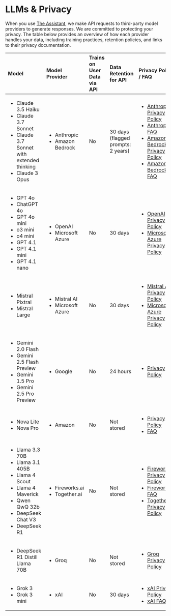 # LLMs & Privacy

When you use [The Assistant](./assistant.md), we make API requests to third-party model providers to generate responses. We are committed to protecting your privacy. The table below provides an overview of how each provider handles your data, including training practices, retention policies, and links to their privacy documentation.

| Model                                                                                                                                                                   | Model Provider                                       | Trains on User Data via API | Data Retention for API             | Privacy Policy / FAQ                                                                                                                                                                                                                                                                                                                                                                                     |
| :---------------------------------------------------------------------------------------------------------------------------------------------------------------------- | :--------------------------------------------------- | :-------------------------- | :--------------------------------- | :------------------------------------------------------------------------------------------------------------------------------------------------------------------------------------------------------------------------------------------------------------------------------------------------------------------------------------------------------------------------------------------------------- |
| <ul><li>Claude 3.5 Haiku</li><li>Claude 3.7 Sonnet</li><li>Claude 3.7 Sonnet with extended thinking</li><li>Claude 3 Opus</li></ul>                                     | <ul><li>Anthropic</li><li>Amazon Bedrock</li></ul>   | No                          | 30 days (flagged prompts: 2 years) | <ul><li>[Anthropic Privacy Policy](https://www.anthropic.com/legal/privacy)</li><li>[Anthropic FAQ](https://privacy.anthropic.com/en/articles/7996866-how-long-do-you-store-personal-data)</li><li>[Amazon Bedrock Privacy Policy](https://docs.aws.amazon.com/bedrock/latest/userguide/)</li><li>[Amazon Bedrock FAQ](https://docs.aws.amazon.com/nova/latest/userguide/responsible-use.html)</li></ul> |
| <ul><li>GPT 4o</li><li>ChatGPT 4o</li><li>GPT 4o mini</li><li>o3 mini</li><li>o4 mini</li><li>GPT 4.1</li><li>GPT 4.1 mini</li><li>GPT 4.1 nano</li></ul>               | <ul><li>OpenAI</li><li>Microsoft Azure</li></ul>     | No                          | 30 days                            | <ul><li>[OpenAI Privacy Policy](https://openai.com/enterprise-privacy/)</li><li>[Microsoft Azure Privacy Policy](https://learn.microsoft.com/en-us/azure/machine-learning/concept-data-privacy?view=azureml-api-2)</li></ul>                                                                                                                                                                             |
| <ul><li>Mistral Pixtral</li><li>Mistral Large</li></ul>                                                                                                                 | <ul><li>Mistral AI</li><li>Microsoft Azure</li></ul> | No                          | 30 days                            | <ul><li>[Mistral AI Privacy Policy](https://mistral.ai/terms/)</li><li>[Microsoft Azure Privacy Policy](https://learn.microsoft.com/en-us/azure/machine-learning/concept-data-privacy?view=azureml-api-2)</li></ul>                                                                                                                                                                                      |
| <ul><li>Gemini 2.0 Flash</li><li>Gemini 2.5 Flash Preview</li><li>Gemini 1.5 Pro</li><li>Gemini 2.5 Pro Preview</li></ul>                                               | <ul><li>Google</li></ul>                             | No                          | 24 hours                           | <ul><li>[Privacy Policy](https://cloud.google.com/vertex-ai/generative-ai/docs/data-governance#prediction)</li></ul>                                                                                                                                                                                                                                                                                     |
| <ul><li>Nova Lite</li><li>Nova Pro</li></ul>                                                                                                                            | <ul><li>Amazon</li></ul>                             | No                          | Not stored                         | <ul><li>[Privacy Policy](https://docs.aws.amazon.com/bedrock/latest/userguide/)</li><li>[FAQ](https://docs.aws.amazon.com/nova/latest/userguide/responsible-use.html)</li></ul>                                                                                                                                                                                                                          |
| <ul><li>Llama 3.3 70B</li><li>Llama 3.1 405B</li><li>Llama 4 Scout</li><li>Llama 4 Maverick</li><li>Qwen QwQ 32b</li><li>DeepSeek Chat V3</li><li>DeepSeek R1</li></ul> | <ul><li>Fireworks.ai</li><li>Together.ai</li></ul>   | No                          | Not stored                         | <ul><li>[Fireworks.ai Privacy Policy](https://fireworks.ai/privacy-policy)</li><li>[Fireworks.ai FAQ](https://docs.fireworks.ai/guides/security_compliance/data_handling)</li><li>[Together.ai Privacy Policy](https://www.together.ai/privacy)</li></ul>                                                                                                                                                |
| <ul><li>DeepSeek R1 Distill Llama 70B</li></ul>                                                                                                                         | <ul><li>Groq</li></ul>                               | No                          | Not stored                         | <ul><li>[Groq Privacy Policy](https://groq.com/privacy-policy/)</li></ul>                                                                                                                                                                                                                                                                                                                                |
| <ul><li>Grok 3</li><li>Grok 3 mini</li></ul>                                                                                                                            | <ul><li>xAI</li></ul>                                | No                          | 30 days                            | <ul><li>[xAI Privacy Policy](https://x.ai/legal/privacy-policy)</li><li>[xAI FAQ](https://docs.x.ai/docs/faq#does-xai-train-on-customers-api-requests)</li></ul>                                                                                                                                                                                                                                         |
